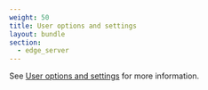 ```yaml
---
weight: 50
title: User options and settings
layout: bundle
section:
  - edge_server
---
```


See [User options and settings](/get-familiar-with-the-ui/user-settings/) for more information.
